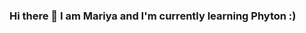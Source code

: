 ### Hi there 👋 I am Mariya and I'm currently learning  Phyton :)
<!--
**MariyaSirakova/MariyaSirakova** is a ✨ _special_ ✨ repository because its `README.md` (this file) appears on your GitHub profile
